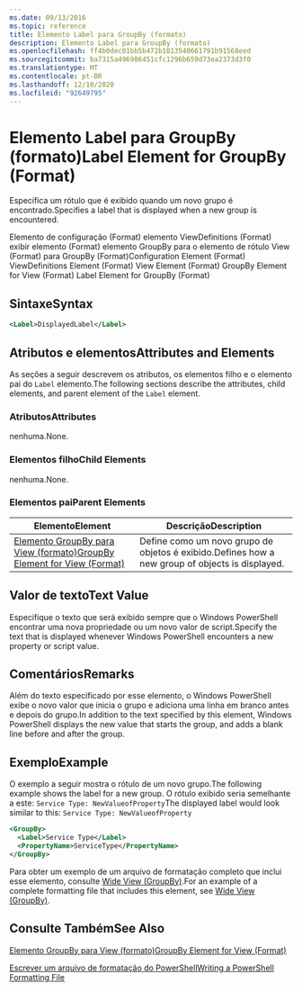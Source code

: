 ```yaml
---
ms.date: 09/13/2016
ms.topic: reference
title: Elemento Label para GroupBy (formato)
description: Elemento Label para GroupBy (formato)
ms.openlocfilehash: ff4b0dec01bb5b472b1813540661791b91568eed
ms.sourcegitcommit: ba7315a496986451cfc1296b659d73ea2373d3f0
ms.translationtype: MT
ms.contentlocale: pt-BR
ms.lasthandoff: 12/10/2020
ms.locfileid: "92649795"
---
```

# <a name="label-element-for-groupby-format"></a><span data-ttu-id="a4db8-103">Elemento Label para GroupBy (formato)</span><span class="sxs-lookup"><span data-stu-id="a4db8-103">Label Element for GroupBy (Format)</span></span>

<span data-ttu-id="a4db8-104">Especifica um rótulo que é exibido quando um novo grupo é encontrado.</span><span class="sxs-lookup"><span data-stu-id="a4db8-104">Specifies a label that is displayed when a new group is encountered.</span></span>

<span data-ttu-id="a4db8-105">Elemento de configuração (Format) elemento ViewDefinitions (Format) exibir elemento (Format) elemento GroupBy para o elemento de rótulo View (Format) para GroupBy (Format)</span><span class="sxs-lookup"><span data-stu-id="a4db8-105">Configuration Element (Format) ViewDefinitions Element (Format) View Element (Format) GroupBy Element for View (Format) Label Element for GroupBy (Format)</span></span>

## <a name="syntax"></a><span data-ttu-id="a4db8-106">Sintaxe</span><span class="sxs-lookup"><span data-stu-id="a4db8-106">Syntax</span></span>

```xml
<Label>DisplayedLabel</Label>
```

## <a name="attributes-and-elements"></a><span data-ttu-id="a4db8-107">Atributos e elementos</span><span class="sxs-lookup"><span data-stu-id="a4db8-107">Attributes and Elements</span></span>

<span data-ttu-id="a4db8-108">As seções a seguir descrevem os atributos, os elementos filho e o elemento pai do `Label` elemento.</span><span class="sxs-lookup"><span data-stu-id="a4db8-108">The following sections describe the attributes, child elements, and parent element of the `Label` element.</span></span>

### <a name="attributes"></a><span data-ttu-id="a4db8-109">Atributos</span><span class="sxs-lookup"><span data-stu-id="a4db8-109">Attributes</span></span>

<span data-ttu-id="a4db8-110">nenhuma.</span><span class="sxs-lookup"><span data-stu-id="a4db8-110">None.</span></span>

### <a name="child-elements"></a><span data-ttu-id="a4db8-111">Elementos filho</span><span class="sxs-lookup"><span data-stu-id="a4db8-111">Child Elements</span></span>

<span data-ttu-id="a4db8-112">nenhuma.</span><span class="sxs-lookup"><span data-stu-id="a4db8-112">None.</span></span>

### <a name="parent-elements"></a><span data-ttu-id="a4db8-113">Elementos pai</span><span class="sxs-lookup"><span data-stu-id="a4db8-113">Parent Elements</span></span>

|<span data-ttu-id="a4db8-114">Elemento</span><span class="sxs-lookup"><span data-stu-id="a4db8-114">Element</span></span>|<span data-ttu-id="a4db8-115">Descrição</span><span class="sxs-lookup"><span data-stu-id="a4db8-115">Description</span></span>|
|-------------|-----------------|
|[<span data-ttu-id="a4db8-116">Elemento GroupBy para View (formato)</span><span class="sxs-lookup"><span data-stu-id="a4db8-116">GroupBy Element for View (Format)</span></span>](./groupby-element-for-view-format.md)|<span data-ttu-id="a4db8-117">Define como um novo grupo de objetos é exibido.</span><span class="sxs-lookup"><span data-stu-id="a4db8-117">Defines how a new group of objects is displayed.</span></span>|

## <a name="text-value"></a><span data-ttu-id="a4db8-118">Valor de texto</span><span class="sxs-lookup"><span data-stu-id="a4db8-118">Text Value</span></span>

<span data-ttu-id="a4db8-119">Especifique o texto que será exibido sempre que o Windows PowerShell encontrar uma nova propriedade ou um novo valor de script.</span><span class="sxs-lookup"><span data-stu-id="a4db8-119">Specify the text that is displayed whenever Windows PowerShell encounters a new property or script value.</span></span>

## <a name="remarks"></a><span data-ttu-id="a4db8-120">Comentários</span><span class="sxs-lookup"><span data-stu-id="a4db8-120">Remarks</span></span>

<span data-ttu-id="a4db8-121">Além do texto especificado por esse elemento, o Windows PowerShell exibe o novo valor que inicia o grupo e adiciona uma linha em branco antes e depois do grupo.</span><span class="sxs-lookup"><span data-stu-id="a4db8-121">In addition to the text specified by this element, Windows PowerShell displays the new value that starts the group, and adds a blank line before and after the group.</span></span>

## <a name="example"></a><span data-ttu-id="a4db8-122">Exemplo</span><span class="sxs-lookup"><span data-stu-id="a4db8-122">Example</span></span>

<span data-ttu-id="a4db8-123">O exemplo a seguir mostra o rótulo de um novo grupo.</span><span class="sxs-lookup"><span data-stu-id="a4db8-123">The following example shows the label for a new group.</span></span> <span data-ttu-id="a4db8-124">O rótulo exibido seria semelhante a este: `Service Type: NewValueofProperty`</span><span class="sxs-lookup"><span data-stu-id="a4db8-124">The displayed label would look similar to this: `Service Type: NewValueofProperty`</span></span>

```xml
<GroupBy>
  <Label>Service Type</Label>
  <PropertyName>ServiceType</PropertyName>
</GroupBy>

```

<span data-ttu-id="a4db8-125">Para obter um exemplo de um arquivo de formatação completo que inclui esse elemento, consulte [Wide View (GroupBy)](./wide-view-groupby.md).</span><span class="sxs-lookup"><span data-stu-id="a4db8-125">For an example of a complete formatting file that includes this element, see [Wide View (GroupBy)](./wide-view-groupby.md).</span></span>

## <a name="see-also"></a><span data-ttu-id="a4db8-126">Consulte Também</span><span class="sxs-lookup"><span data-stu-id="a4db8-126">See Also</span></span>

[<span data-ttu-id="a4db8-127">Elemento GroupBy para View (formato)</span><span class="sxs-lookup"><span data-stu-id="a4db8-127">GroupBy Element for View (Format)</span></span>](./groupby-element-for-view-format.md)

[<span data-ttu-id="a4db8-128">Escrever um arquivo de formatação do PowerShell</span><span class="sxs-lookup"><span data-stu-id="a4db8-128">Writing a PowerShell Formatting File</span></span>](./writing-a-powershell-formatting-file.md)
